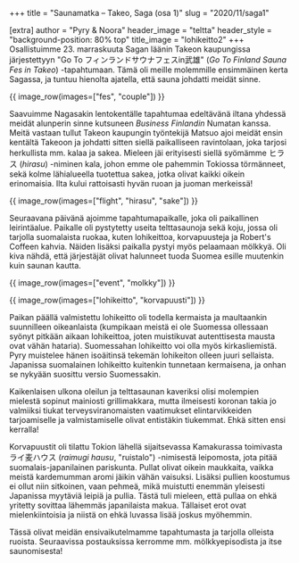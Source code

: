+++
title = "Saunamatka – Takeo, Saga (osa 1)"
slug = "2020/11/saga1"

[extra]
author = "Pyry & Noora"
header_image = "teltta"
header_style = "background-position: 80% top"
title_image = "lohikeitto2"
+++
Osallistuimme 23. marraskuuta Sagan läänin Takeon kaupungissa järjestettyyn "Go To フィンランドサウナフェスin武雄" (*Go To Finland Sauna Fes in Takeo*) -tapahtumaan. Tämä oli meille molemmille ensimmäinen kerta Sagassa, ja tuntuu hienolta ajatella, että sauna johdatti meidät sinne.
<!-- more -->

{{ image_row(images=["fes", "couple"]) }}

Saavuimme Nagasakin lentokentälle tapahtumaa edeltävänä iltana yhdessä meidät alunperin sinne kutsuneen *Business Finlandin* Numatan kanssa. Meitä vastaan tullut Takeon kaupungin työntekijä Matsuo ajoi meidät ensin kentältä Takeoon ja johdatti sitten siellä paikalliseen ravintolaan, joka tarjosi herkullista mm. kalaa ja sakea. Mieleen jäi erityisesti siellä syömämme ヒラス (*hirasu*) -niminen kala, johon emme ole pahemmin Tokiossa törmänneet, sekä kolme lähialueella tuotettua sakea, jotka olivat kaikki oikein erinomaisia. Ilta kului rattoisasti hyvän ruoan ja juoman merkeissä!

{{ image_row(images=["flight", "hirasu", "sake"]) }}

Seuraavana päivänä ajoimme tapahtumapaikalle, joka oli paikallinen leirintäalue. Paikalle oli pystytetty useita telttasaunoja sekä koju, jossa oli tarjolla suomalaista ruokaa, kuten lohikeittoa, korvapuusteja ja Robert's Coffeen kahvia. Näiden lisäksi paikalla pystyi myös pelaamaan mölkkyä. Oli kiva nähdä, että järjestäjät olivat halunneet tuoda Suomea esille muutenkin kuin saunan kautta.

{{ image_row(images=["event", "molkky"]) }}

{{ image_row(images=["lohikeitto", "korvapuusti"]) }}

Paikan päällä valmistettu lohikeitto oli todella kermaista ja maultaankin suunnilleen oikeanlaista (kumpikaan meistä ei ole Suomessa ollessaan syönyt pitkään aikaan lohikeittoa, joten muistikuvat autenttisesta mausta ovat vähän hataria). Suomessahan lohikeitto voi olla myös kirkasliemistä. Pyry muistelee hänen isoäitinsä tekemän lohikeiton olleen juuri sellaista. Japanissa suomalainen lohikeitto kuitenkin tunnetaan kermaisena, ja onhan se nykyään suosittu versio Suomessakin.

Kaikenlaisen ulkona oleilun ja telttasaunan kaveriksi olisi molempien mielestä sopinut mainiosti grillimakkara, mutta ilmeisesti koronan takia jo valmiiksi tiukat terveysviranomaisten vaatimukset elintarvikkeiden tarjoamiselle ja valmistamiselle olivat entistäkin tiukemmat. Ehkä sitten ensi kerralla!

Korvapuustit oli tilattu Tokion lähellä sijaitsevassa Kamakurassa toimivasta ライ麦ハウス (*raimugi hausu*, "ruistalo") -nimisestä leipomosta, jota pitää suomalais-japanilainen pariskunta. Pullat olivat oikein maukkaita, vaikka meistä kardemumman aromi jäikin vähän vaisuksi. Lisäksi pullien koostumus ei ollut niin sitkoinen, vaan pehmeä, mikä muistutti enemmän yleisesti Japanissa myytäviä leipiä ja pullia. Tästä tuli mieleen, että pullaa on ehkä yritetty sovittaa lähemmäs japanilaista makua. Tällaiset erot ovat mielenkiintoisia ja niistä on ehkä luvassa lisää joskus myöhemmin.

Tässä olivat meidän ensivaikutelmamme tapahtumasta ja tarjolla olleista ruoista. Seuraavissa postauksissa kerromme mm. mölkkyepisodista ja itse saunomisesta!